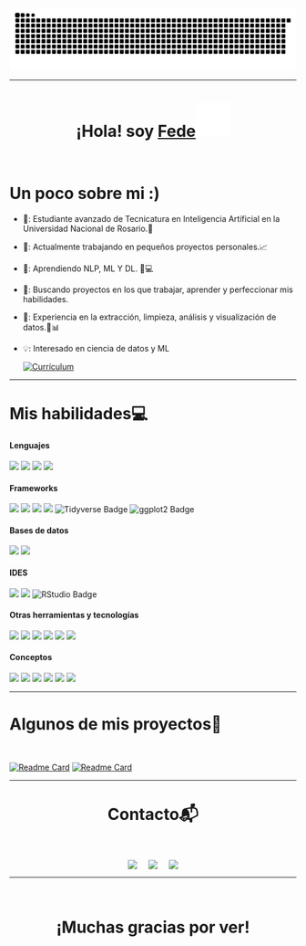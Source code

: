 <p align="center">

<p align = "center">
	<img src = "https://github.com/7oSkaaa/7oSkaaa/blob/output/github-contribution-grid-snake.svg?" alt = "Snake Game"/>
</p>


</p>
<hr>
<h1 align="center"> ¡Hola! soy <a href="https://github.com/FedeBarbarroja">Fede<a><img src="https://github.com/Kathryn-Jie/Kathryn-Jie/blob/main/wave.gif" width="60px"/></h1>
<Br>
<h1>Un poco sobre mi :)</h1>

- 🏫: Estudiante avanzado de Tecnicatura en Inteligencia Artificial en la Universidad Nacional de Rosario.🤖
- 🔭: Actualmente trabajando en pequeños proyectos personales.📈 
- 🌱: Aprendiendo NLP, ML Y DL. 🧠💻
- 🤔: Buscando proyectos en los que trabajar, aprender y perfeccionar mis habilidades.
- 💬: Experiencia en la extracción, limpieza, análisis y visualización de datos.🔎📊
- 💡: Interesado en ciencia de datos y ML

   [![Currículum](https://img.shields.io/badge/Currículum-0078D4?style=for-the-badge&logo=readme&logoColor=white)](https://github.com/FedeBarbarroja/CV)
  
<hr>

<h1>Mis habilidades💻</h1>

<h4> Lenguajes </h4>
<span> 
  <img src="https://img.shields.io/badge/Python-14354C?style=for-the-badge&logo=python&logoColor=white">
  <img src="https://img.shields.io/badge/R-276DC3?style=for-the-badge&logo=r&logoColor=white">
  <img src="https://img.shields.io/badge/SQL-fcbf49?style=for-the-badge&logo=sqlite&logoColor=white">
  <img src="https://img.shields.io/badge/Bash-4EAA25?style=for-the-badge&logo=gnu-bash&logoColor=white">
</span>

<h4> Frameworks </h4>
<span>
  <img src="https://img.shields.io/badge/Pandas-150458?style=for-the-badge&logo=pandas&logoColor=white">
  <img src="https://img.shields.io/badge/NumPy-013243?style=for-the-badge&logo=numpy&logoColor=white">
  <img src="https://img.shields.io/badge/Matplotlib-11557C?style=for-the-badge&logo=matplotlib&logoColor=white">
  <img src="https://img.shields.io/badge/Seaborn-219ebc?style=for-the-badge&logo=seaborn&logoColor=white">
  <img src="https://img.shields.io/badge/Tidyverse-8E44AD?style=for-the-badge&logo=tidyverse&logoColor=white" alt="Tidyverse Badge" />
  <img src="https://img.shields.io/badge/ggplot2-2C3E50?style=for-the-badge&logo=ggplot2&logoColor=white" alt="ggplot2 Badge" />

</span>

<h4> Bases de datos </h4>
<span>
  <img src="https://img.shields.io/badge/SQL%20Server-CC2927?style=for-the-badge&logo=microsoftsqlserver&logoColor=white">
  <img src="https://img.shields.io/badge/MySQL-00000F?style=for-the-badge&logo=mysql&logoColor=white">
</span>

<h4> IDES </h4>
<span>
<img src="https://img.shields.io/badge/Visual_Studio_Code-0078D4?style=for-the-badge&logo=visual%20studio%20code&logoColor=white">
<img src="https://img.shields.io/badge/Jupyter-F37626?style=for-the-badge&logo=jupyter&logoColor=white">
<img src="https://img.shields.io/badge/RStudio-75AADB?style=for-the-badge&logo=rstudio&logoColor=white" alt="RStudio Badge" />

<h4> Otras herramientas y tecnologías </h4>
<span>
  <img src="https://img.shields.io/badge/Git-F05032?style=for-the-badge&logo=git&logoColor=white">
  <img src="https://img.shields.io/badge/Power%20BI-F2C811?style=for-the-badge&logo=powerbi&logoColor=black">
  <img src="https://img.shields.io/badge/Microsoft_Office-008000?style=for-the-badge&logo=microsoftoffice&logoColor=white">
  <img src="https://img.shields.io/badge/Linux-FCC624?style=for-the-badge&logo=linux&logoColor=black">
  <img src="https://img.shields.io/badge/Docker-2496ED?style=for-the-badge&logo=docker&logoColor=white">
  <img src="https://img.shields.io/badge/Visual%20Studio-5C2D91?style=for-the-badge&logo=visualstudio&logoColor=white">
  
</span>

<h4> Conceptos </h4>
<span>
  <img src="https://img.shields.io/badge/Análisis_de_Datos-4CAF50?style=for-the-badge&logo=data%20analysis&logoColor=white">
  <img src="https://img.shields.io/badge/Limpieza_de_Datos-FF5722?style=for-the-badge&logo=cleaning&logoColor=white">
  <img src="https://img.shields.io/badge/Machine_Learning-2196F3?style=for-the-badge&logo=machinelearning&logoColor=white">
  <img src="https://img.shields.io/badge/Modelado_Estadístico-9C27B0?style=for-the-badge&logo=statistics&logoColor=white">
  <img src="https://img.shields.io/badge/Exploración_de_Datos-FFC107?style=for-the-badge&logo=dataexploration&logoColor=white">
  <img src="https://img.shields.io/badge/Data%20Warehouse-003B5C?style=for-the-badge&logo=databricks&logoColor=white">
  
</span>

<hr>

<h1>Algunos de mis proyectos🎨</h1>

<Br>

[![Readme Card](https://github-readme-stats.vercel.app/api/pin/?username=FedeBarbarroja&repo=EPH_Income_Analysis_R&show_owner=true)](https://github.com/FedeBarbarroja/EPH_Income_Analysis_R)
[![Readme Card](https://github-readme-stats.vercel.app/api/pin/?username=FedeBarbarroja&repo=EDA-Travel-Analysis-Pandas&show_owner=true)](https://github.com/FedeBarbarroja/EDA-Travel-Analysis-Pandas)

<hr>

<h1 align="center">Contacto📬</h1>
<Br>
<p align="center">
<a href="https://www.linkedin.com/in/fedebarbarroja/" target="blank"><img align="center" src="https://img.shields.io/badge/Linkedin-0077B5?style=for-the-badge&logo=linkedin&logoColor=white" /></a> &nbsp;&nbsp;&nbsp;  <a href="mailto:federicobarbarroja05@gmail.com" target="_blank"><img align="center" src="https://img.shields.io/badge/Gmail-D14836?style=for-the-badge&logo=gmail&logoColor=white" /></a>    &nbsp;&nbsp;&nbsp;       <a href="https://github.com/FedeBarbarroja" target="blank"><img align="center" src="https://img.shields.io/badge/Github-100000?style=for-the-badge&logo=github&logoColor=white" /></a>
</p>
  
<hr>

<Br>

<h1 align="center">¡Muchas gracias por ver! </h1>

<Br>
